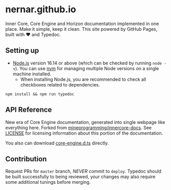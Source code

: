 # nernar.github.io

Inner Core, Core Engine and Horizon documentation implemented in one place. Make it simple, keep it clean. This site powered by GitHub Pages, built with :heart: and Typedoc.

## Setting up

+ [Node.js](https://nodejs.org/en/download/) version 16.14 or above (which can be checked by running `node -v`). You can use [nvm](https://github.com/nvm-sh/nvm) for managing multiple Node versions on a single machine installed.
  + When installing Node.js, you are recommended to check all checkboxes related to dependencies.

```shell
npm install && npm run typedoc
```

## API Reference

New era of Core Engine documentation, generated into single webpage like everything here. Forked from [mineprogramming/innercore-docs](https://github.com/mineprogramming/innercore-docs). See [LICENSE](./LICENSE) for licensing information about this portion of the documentation.

You also can download [core-engine.d.ts](https://nernar.github.io/core-engine.d.ts) directly.

## Contribution

Request PRs for `master` branch, *NEVER* commit to `deploy`. Typedoc should be built successfully to being reviewed, your changes may also require some additional tunings before merging.
